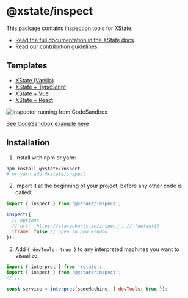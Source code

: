 # @xstate/inspect

This package contains inspection tools for XState.

- [Read the full documentation in the XState docs](https://xstate.js.org/docs/packages/xstate-inspect/).
- [Read our contribution guidelines](https://github.com/statelyai/xstate/blob/main/CONTRIBUTING.md).

## Templates

- [XState (Vanilla)](https://codesandbox.io/s/xstate-ts-viz-template-qzdvv)
- [XState + TypeScript](https://codesandbox.io/s/xstate-ts-viz-template-qzdvv)
- [XState + Vue](https://codesandbox.io/s/xstate-vue-viz-template-r5wd7)
- [XState + React](https://codesandbox.io/s/xstate-react-viz-template-5wq3q)

![Inspector running from CodeSandbox](/assets/inspector.png)

[See CodeSandbox example here](https://codesandbox.io/s/xstate-vue-minute-timer-viz-1txmk)

## Installation

1. Install with npm or yarn:

```bash
npm install @xstate/inspect
# or yarn add @xstate/inspect
```

2. Import it at the beginning of your project, before any other code is called:

```js
import { inspect } from '@xstate/inspect';

inspect({
  // options
  // url: 'https://statecharts.io/inspect', // (default)
  iframe: false // open in new window
});
```

3. Add `{ devTools: true }` to any interpreted machines you want to visualize:

```js
import { interpret } from 'xstate';
import { inspect } from '@xstate/inspect';
// ...

const service = interpret(someMachine, { devTools: true });
```
